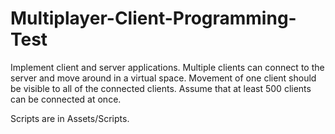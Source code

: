 # Multiplayer-Client-Programming-Test
Implement client and server applications.
Multiple clients can connect to the server and move around in a virtual space. Movement of one client should be visible to all of the connected clients. Assume that at least 500 clients can be connected at once.

Scripts are in Assets/Scripts.
